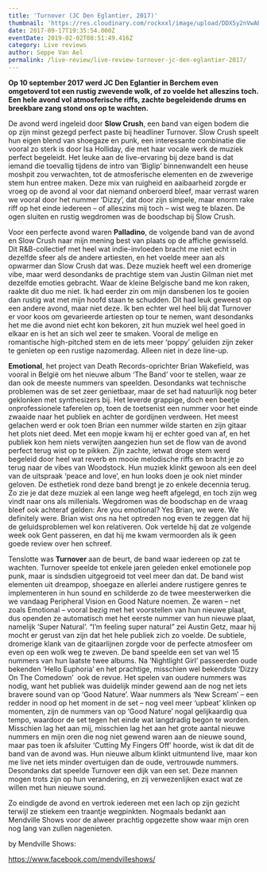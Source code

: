 ```yaml
---
title: 'Turnover (JC Den Eglantier, 2017)'
thumbnail: 'https://res.cloudinary.com/rockxxl/image/upload/DDXSy2nVwAE-yow-1.jpg'
date: 2017-09-17T19:35:54.000Z
eventDate: 2019-02-02T08:51:49.416Z
category: Live reviews
author: Seppe Van Ael
permalink: /live-review/live-review-turnover-jc-den-eglantier-2017/
---
```

**Op 10 september 2017 werd JC Den Eglantier in Berchem even omgetoverd tot een rustig zwevende wolk, of zo voelde het alleszins toch. Een hele avond vol atmosferische riffs, zachte begeleidende drums en breekbare zang stond ons op te wachten.**

De avond werd ingeleid door **Slow Crush**, een band van eigen bodem die op zijn minst gezegd perfect paste bij headliner Turnover. Slow Crush speelt hun eigen blend van shoegaze en punk, een interessante combinatie die vooral zo sterk is door Isa Holliday, die met haar vocale werk de muziek perfect begeleidt. Het leuke aan de live-ervaring bij deze band is dat iemand die toevallig tijdens de intro van ‘Biglip’ binnenwandelt een heuse moshpit zou verwachten, tot de atmosferische elementen en de zweverige stem hun entree maken. Deze mix van ruigheid en aaibaarheid zorgde er vroeg op de avond al voor dat niemand onberoerd bleef, maar verrast waren we vooral door het nummer ‘Dizzy’, dat door zijn simpele, maar enorm rake riff op het einde iedereen – of alleszins mij toch – wist weg te blazen. De ogen sluiten en rustig wegdromen was de boodschap bij Slow Crush.

Voor een perfecte avond waren **Palladino**, de volgende band van de avond en Slow Crush naar mijn mening best van plaats op de affiche gewisseld. Dit R&B-collectief met heel wat indie-invloeden bracht me niet echt in dezelfde sfeer als de andere artiesten, en het voelde meer aan als opwarmer dan Slow Crush dat was. Deze muziek heeft wel een dromerige vibe, maar werd desondanks de prachtige stem van Justin Gilman niet met dezelfde emoties gebracht. Waar de kleine Belgische band me kon raken, raakte dit duo me niet. Ik had eerder zin om mijn dansbenen los te gooien dan rustig wat met mijn hoofd staan te schudden. Dit had leuk geweest op een andere avond, maar niet deze. Ik ben echter wel heel blij dat Turnover er voor koos om gevarieerde artiesten op tour te nemen, want desondanks het me die avond niet echt kon bekoren, zit hun muziek wel heel goed in elkaar en is het an sich wel zeer te smaken. Vooral de melige en romantische high-pitched stem en de iets meer ‘poppy’ geluiden zijn zeker te genieten op een rustige nazomerdag. Alleen niet in deze line-up.

**Emotional**, het project van Death Records-oprichter Brian Wakefield, was vooral in België om het nieuwe album ‘The Band’ voor te stellen, waar ze dan ook de meeste nummers van speelden. Desondanks wat technische problemen was de set zeer genietbaar, maar de set had natuurlijk nog beter geklonken met synthesizers bij. Het leverde grappige, doch een beetje onprofessionele taferelen op, toen de toetsenist een nummer voor het einde zwaaide naar het publiek en achter de gordijnen verdween. Het meest gelachen werd er ook toen Brian een nummer wilde starten en zijn gitaar het plots niet deed. Met een mopje kwam hij er echter goed van af, en het publiek kon hem niets verwijten aangezien hun set de flow van de avond perfect terug wist op te pikken. Zijn zachte, ietwat droge stem werd begeleid door heel wat reverb en mooie melodische riffs en bracht je zo terug naar de vibes van Woodstock. Hun muziek klinkt gewoon als een deel van de uitspraak ‘peace and love’, en hun looks doen je ook niet minder geloven. De esthetiek rond deze band brengt je zo enkele decennia terug. Zo zie je dat deze muziek al een lange weg heeft afgelegd, en toch zijn weg vindt naar ons als millenials. Wegdromen was de boodschap en de vraag bleef ook achteraf gelden: Are you emotional? Yes Brian, we were. We definitely were. Brian wist ons na het optreden nog even te zeggen dat hij de geluidsproblemen wel kon relativeren. Ook vertelde hij dat ze volgende week ook Gent passeren, en dat hij me kwam vermoorden als ik geen goede review over hen schreef.

Tenslotte was **Turnover** aan de beurt, de band waar iedereen op zat te wachten. Turnover speelde tot enkele jaren geleden enkel emotionele pop punk, maar is sindsdien uitgegroeid tot veel meer dan dat. De band wist elementen uit dreampop, shoegaze en allerlei andere rustigere genres te implementeren in hun sound en schilderde zo de twee meesterwerken die we vandaag Peripheral Vision en Good Nature noemen. Ze waren – net zoals Emotional – vooral bezig met het voorstellen van hun nieuwe plaat, dus openden ze automatisch met het eerste nummer van hun nieuwe plaat, namelijk ‘Super Natural’. “I’m feeling super natural” zei Austin Getz, maar hij mocht er gerust van zijn dat het hele publiek zich zo voelde. De subtiele, dromerige klank van de gitaarlijnen zorgde voor de perfecte atmosfeer om even op een wolk weg te zweven. De band speelde een set van wel 15 nummers van hun laatste twee albums. Na ‘Nightlight Girl’ passeerden oude bekenden ‘Hello Euphoria’ en het prachtige, misschien wel bekendste ‘Dizzy On The Comedown’  ook de revue. Het spelen van oudere nummers was nodig, want het publiek was duidelijk minder gewend aan de nog net iets bravere sound van op ‘Good Nature’. Waar nummers als ‘New Scream’ – een redder in nood op het moment in de set – nog veel meer ‘upbeat’ klinken op momenten, zijn de nummers van op ‘Good Nature’ nogal gelijkaardig qua tempo, waardoor de set tegen het einde wat langdradig begon te worden. Misschien lag het aan mij, misschien lag het aan het grote aantal nieuwe nummers en mijn oren die nog niet gewend waren aan de nieuwe sound, maar pas toen ik afsluiter ‘Cutting My Fingers Off’ hoorde, wist ik dat dit de band van de avond was. Hun nieuwe album klinkt uitmuntend live, maar kon me live net iets minder overtuigen dan de oude, vertrouwde nummers. Desondanks dat speelde Turnover een dijk van een set. Deze mannen mogen trots zijn op hun verandering, en zij verwezenlijken exact wat ze willen met hun nieuwe sound.

Zo eindigde de avond en vertrok iedereen met een lach op zijn gezicht terwijl ze stiekem een traantje wegpinkten. Nogmaals bedankt aan Mendville Shows voor de alweer prachtig opgezette show waar mijn oren nog lang van zullen nagenieten.

by Mendville Shows:

https://www.facebook.com/mendvilleshows/
